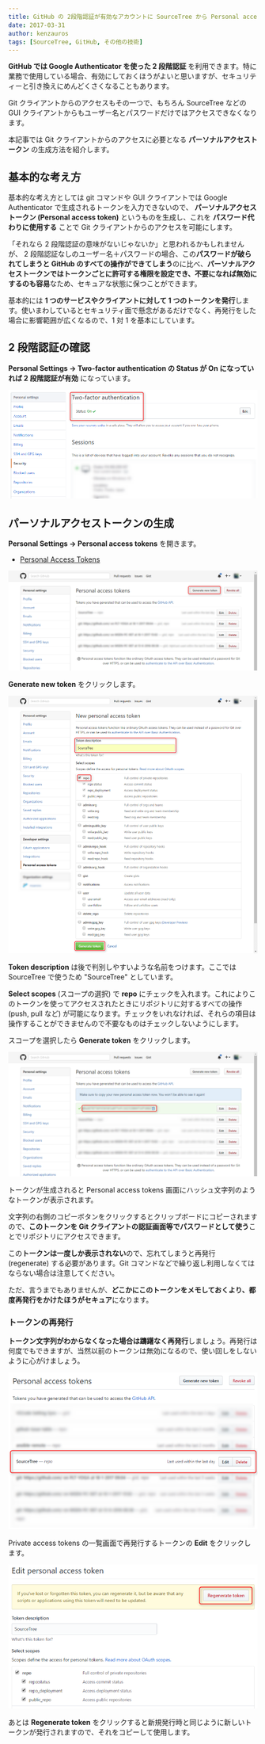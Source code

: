 ```yaml
---
title: GitHub の 2段階認証が有効なアカウントに SourceTree から Personal access token を使ってアクセスする
date: 2017-03-31
author: kenzauros
tags: [SourceTree, GitHub, その他の技術]
---
```


**GitHub では Google Authenticator を使った 2 段階認証** を利用できます。特に業務で使用している場合、有効にしておくほうがよいと思いますが、セキュリティーと引き換えにめんどくさくなることもあります。

Git クライアントからのアクセスもその一つで、もちろん SourceTree などの GUI クライアントからもユーザー名とパスワードだけではアクセスできなくなります。

本記事では Git クライアントからのアクセスに必要となる **パーソナルアクセストークン** の生成方法を紹介します。

## 基本的な考え方

基本的な考え方としては git コマンドや GUI クライアントでは Google Authenticator で生成されるトークンを入力できないので、 **パーソナルアクセストークン (Personal access token)** というものを生成し、これを **パスワード代わりに使用する** ことで Git クライアントからのアクセスを可能にします。

「それなら 2 段階認証の意味がないじゃないか」と思われるかもしれませんが、 2 段階認証なしのユーザー名＋パスワードの場合、この**パスワードが破られてしまうと GitHub のすべての操作ができてしまう**のに比べ、**パーソナルアクセストークンではトークンごとに許可する権限を設定でき、不要になれば無効にするのも容易**なため、セキュアな状態に保つことができます。

基本的には **1 つのサービスやクライアントに対して 1 つのトークンを発行**します。使いまわしているとセキュリティ面で懸念があるだけでなく、再発行をした場合に影響範囲が広くなるので、1 対 1 を基本にしています。

## 2 段階認証の確認

**Personal Settings → Two-factor authentication の Status が On になっていれば 2 段階認証が有効** になっています。

![](images/access-github-with-sourcetree-with-two-factor-authentication-1.png)

## パーソナルアクセストークンの生成

**Personal Settings → Personal access tokens** を開きます。

* [Personal Access Tokens](https://github.com/settings/tokens)

![](images/access-github-with-sourcetree-with-two-factor-authentication-2.png)

**Generate new token** をクリックします。

![](images/access-github-with-sourcetree-with-two-factor-authentication-3.png)

**Token description** は後で判別しやすいような名前をつけます。ここでは SourceTree で使うため "SourceTree" としています。

**Select scopes** (スコープの選択) で **repo** にチェックを入れます。これによりこのトークンを使ってアクセスされたときにリポジトリに対するすべての操作 (push, pull など) が可能になります。チェックをいれなければ、それらの項目は操作することができませんので不要なものはチェックしないようにします。

スコープを選択したら **Generate token** をクリックします。

![](images/access-github-with-sourcetree-with-two-factor-authentication-4.png)

トークンが生成されると Personal access tokens 画面にハッシュ文字列のようなトークンが表示されます。

文字列の右側のコピーボタンをクリックするとクリップボードにコピーされますので、**このトークンを Git クライアントの認証画面等でパスワードとして使う**ことでリポジトリにアクセスできます。

この**トークンは一度しか表示されない**ので、忘れてしまうと再発行 (regenerate) する必要があります。Git コマンドなどで繰り返し利用しなくてはならない場合は注意してください。

ただ、言うまでもありませんが、**どこかにこのトークンをメモしておくより、都度再発行をかけたほうがセキュア**になります。

### トークンの再発行

**トークン文字列がわからなくなった場合は躊躇なく再発行**しましょう。再発行は何度でもできますが、当然以前のトークンは無効になるので、使い回しをしないように心がけましょう。

![](images/access-github-with-sourcetree-with-two-factor-authentication-5.png)

Private access tokens の一覧画面で再発行するトークンの **Edit** をクリックします。

![](images/access-github-with-sourcetree-with-two-factor-authentication-6.png)

あとは **Regenerate token** をクリックすると新規発行時と同じように新しいトークンが発行されますので、それをコピーして使用します。
